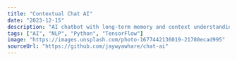 ```yaml
---
title: "Contextual Chat AI"
date: "2023-12-15"
description: "AI chatbot with long-term memory and context understanding"
tags: ["AI", "NLP", "Python", "TensorFlow"]
image: "https://images.unsplash.com/photo-1677442136019-21780ecad995"
sourceUrl: "https://github.com/jaywyawhare/chat-ai"
---
```

